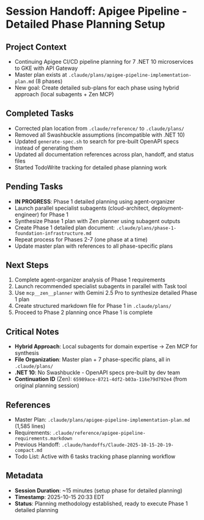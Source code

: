 # Session Handoff: Apigee Pipeline - Detailed Phase Planning Setup

## Project Context
- Continuing Apigee CI/CD pipeline planning for 7 .NET 10 microservices to GKE with API Gateway
- Master plan exists at `.claude/plans/apigee-pipeline-implementation-plan.md` (8 phases)
- New goal: Create detailed sub-plans for each phase using hybrid approach (local subagents + Zen MCP)

## Completed Tasks
- Corrected plan location from `.claude/reference/` to `.claude/plans/`
- Removed all Swashbuckle assumptions (incompatible with .NET 10)
- Updated `generate-spec.sh` to search for pre-built OpenAPI specs instead of generating them
- Updated all documentation references across plan, handoff, and status files
- Started TodoWrite tracking for detailed phase planning work

## Pending Tasks
- **IN PROGRESS**: Phase 1 detailed planning using agent-organizer
- Launch parallel specialist subagents (cloud-architect, deployment-engineer) for Phase 1
- Synthesize Phase 1 plan with Zen planner using subagent outputs
- Create Phase 1 detailed plan document: `.claude/plans/phase-1-foundation-infrastructure.md`
- Repeat process for Phases 2-7 (one phase at a time)
- Update master plan with references to all phase-specific plans

## Next Steps
1. Complete agent-organizer analysis of Phase 1 requirements
2. Launch recommended specialist subagents in parallel with Task tool
3. Use `mcp__zen__planner` with Gemini 2.5 Pro to synthesize detailed Phase 1 plan
4. Create structured markdown file for Phase 1 in `.claude/plans/`
5. Proceed to Phase 2 planning once Phase 1 is complete

## Critical Notes
- **Hybrid Approach**: Local subagents for domain expertise → Zen MCP for synthesis
- **File Organization**: Master plan + 7 phase-specific plans, all in `.claude/plans/`
- **.NET 10**: No Swashbuckle - OpenAPI specs pre-built by dev team
- **Continuation ID** (Zen): `65989ace-8721-4df2-b03a-116e79d792e4` (from original planning session)

## References
- Master Plan: `.claude/plans/apigee-pipeline-implementation-plan.md` (1,585 lines)
- Requirements: `.claude/reference/apigee-pipeline-requirements.markdown`
- Previous Handoff: `.claude/handoffs/Claude-2025-10-15-20-19-compact.md`
- Todo List: Active with 6 tasks tracking phase planning workflow

## Metadata
- **Session Duration**: ~15 minutes (setup phase for detailed planning)
- **Timestamp**: 2025-10-15 20:33 EDT
- **Status**: Planning methodology established, ready to execute Phase 1 detailed planning
